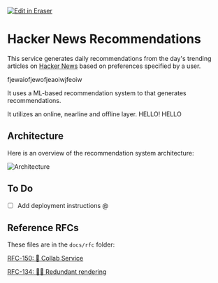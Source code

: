 [![Edit in Eraser](https://firebasestorage.googleapis.com/v0/b/second-petal-295822.appspot.com/o/images%2Fgithub%2FOpen%20in%20Eraser.svg?alt=media&token=968381c8-a7e7-472a-8ed6-4a6626da5501)](https://app.eraser.io/workspace/QxXkdSW6YK5bmHe4njXc)
# Hacker News Recommendations
This service generates daily recommendations from the day's trending articles on [﻿Hacker News](https://news.ycombinator.com/) based on preferences specified by a user.

fjewaiofjewofjeaoiwjfeoiw

It uses a ML-based recommendation system to that generates recommendations.





 It utilizes an online, nearline and offline layer. HELLO! HELLO

## Architecture
Here is an overview of the recommendation system architecture:

![Architecture](https://firebasestorage.googleapis.com/v0/b/second-petal-295822.appspot.com/o/images%2Fworkspaces%2FQxXkdSW6YK5bmHe4njXc%2FreS6fUv66LcKWYn8yV2OvCPvwSm2%2F---figure---yMgBRLndnFmCHpCJ3erUw---figure---qVmcNl_LxC0yVGIajCEHKQ.svg?alt=media&token=b95b784a-45f4-4a2c-9584-80a5e0a519ea "Architecture")

## To Do
- [ ] Add deployment instructions @
## Reference RFCs
These files are in the `docs/rfc` folder:

[﻿RFC-150: 🤝 Collab Service](https://app.eraser.io/workspace/qR5zDsnNSoTLGuW2KgEy) 

[﻿RFC-134: 🚴‍♀️ Redundant rendering](https://app.eraser.io/workspace/EHPzWziuWnzDP1Kk8tXv) 




<!--- Eraser file: https://app.eraser.io/workspace/QxXkdSW6YK5bmHe4njXc --->